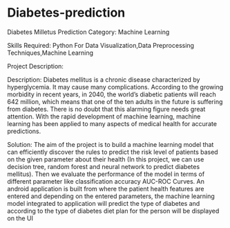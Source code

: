 # Diabetes-prediction
Diabetes Milletus Prediction
Category: Machine Learning

Skills Required:
Python For Data Visualization,Data Preprocessing Techniques,Machine Learning

Project Description:


Description:
Diabetes mellitus is a chronic disease characterized by hyperglycemia. It may cause many complications. According to the growing morbidity in recent years, in 2040, the world’s diabetic patients will reach 642 million, which means that one of the ten adults in the future is suffering from diabetes. There is no doubt that this alarming figure needs great attention. With the rapid development of machine learning, machine learning has been applied to many aspects of medical health for accurate predictions.


Solution:
The aim of the project is to build a machine learning model that can efficiently discover the rules to predict the risk level of patients based on the given parameter about their health (In this project, we can use decision tree, random forest and neural network to predict diabetes mellitus). Then we evaluate the performance of the model in terms of different parameter like classification accuracy AUC-ROC Curves.
An android application is built from where the patient health features are entered and depending on the entered parameters, the machine learning model integrated to application will predict the type of diabetes and according to the type of diabetes diet plan for the person will be displayed on the UI
